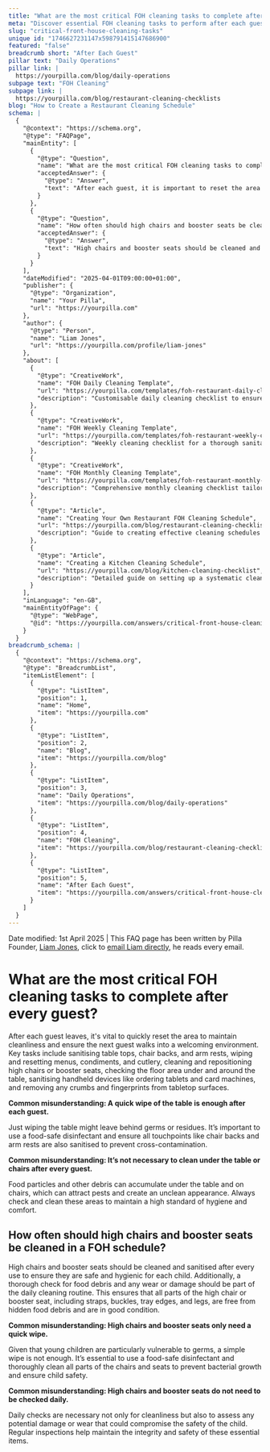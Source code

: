 ```yaml
---
title: "What are the most critical FOH cleaning tasks to complete after every guest?"
meta: "Discover essential FOH cleaning tasks to perform after each guest, including sanitising touchpoints and ensuring high chairs meet hygiene standards."
slug: "critical-front-house-cleaning-tasks"
unique id: "1746627231147x598791415147686900"
featured: "false"
breadcrumb short: "After Each Guest"
pillar text: "Daily Operations"
pillar link: |
  https://yourpilla.com/blog/daily-operations
subpage text: "FOH Cleaning"
subpage link: |
  https://yourpilla.com/blog/restaurant-cleaning-checklists
blog: "How to Create a Restaurant Cleaning Schedule"
schema: |
  {
    "@context": "https://schema.org",
    "@type": "FAQPage",
    "mainEntity": [
      {
        "@type": "Question",
        "name": "What are the most critical FOH cleaning tasks to complete after every guest?",
        "acceptedAnswer": {
          "@type": "Answer",
          "text": "After each guest, it is important to reset the area promptly to ensure cleanliness. This includes sanitising table tops, chair backs, and armrests, wiping and resetting menus, condiments, and utensils. Clean high chairs or booster seats, sanitise handheld devices like tablets and payment machines, and remove any crumbs and prints from surfaces to maintain a pleasing environment."
        }
      },
      {
        "@type": "Question",
        "name": "How often should high chairs and booster seats be cleaned in a FOH schedule?",
        "acceptedAnswer": {
          "@type": "Answer",
          "text": "High chairs and booster seats should be cleaned and sanitised after every use. They should also be checked daily for food debris, wear, or damage to ensure they are safe and clean for each child."
        }
      }
    ],
    "dateModified": "2025-04-01T09:00:00+01:00",
    "publisher": {
      "@type": "Organization",
      "name": "Your Pilla",
      "url": "https://yourpilla.com"
    },
    "author": {
      "@type": "Person",
      "name": "Liam Jones",
      "url": "https://yourpilla.com/profile/liam-jones"
    },
    "about": [
      {
        "@type": "CreativeWork",
        "name": "FOH Daily Cleaning Template",
        "url": "https://yourpilla.com/templates/foh-restaurant-daily-cleaning",
        "description": "Customisable daily cleaning checklist to ensure a clean and welcoming front of house atmosphere."
      },
      {
        "@type": "CreativeWork",
        "name": "FOH Weekly Cleaning Template",
        "url": "https://yourpilla.com/templates/foh-restaurant-weekly-cleaning",
        "description": "Weekly cleaning checklist for a thorough sanitation of the restaurant front house areas."
      },
      {
        "@type": "CreativeWork",
        "name": "FOH Monthly Cleaning Template",
        "url": "https://yourpilla.com/templates/foh-restaurant-monthly-cleaning",
        "description": "Comprehensive monthly cleaning checklist tailored to keep front house areas pristine."
      },
      {
        "@type": "Article",
        "name": "Creating Your Own Restaurant FOH Cleaning Schedule",
        "url": "https://yourpilla.com/blog/restaurant-cleaning-checklists",
        "description": "Guide to creating effective cleaning schedules for maintaining restaurant front of house areas."
      },
      {
        "@type": "Article",
        "name": "Creating a Kitchen Cleaning Schedule",
        "url": "https://yourpilla.com/blog/kitchen-cleaning-checklist",
        "description": "Detailed guide on setting up a systematic cleaning schedule for kitchen spaces in restaurants."
      }
    ],
    "inLanguage": "en-GB",
    "mainEntityOfPage": {
      "@type": "WebPage",
      "@id": "https://yourpilla.com/answers/critical-front-house-cleaning-tasks"
    }
  }
breadcrumb_schema: |
  {
    "@context": "https://schema.org",
    "@type": "BreadcrumbList",
    "itemListElement": [
      {
        "@type": "ListItem",
        "position": 1,
        "name": "Home",
        "item": "https://yourpilla.com"
      },
      {
        "@type": "ListItem",
        "position": 2,
        "name": "Blog",
        "item": "https://yourpilla.com/blog"
      },
      {
        "@type": "ListItem",
        "position": 3,
        "name": "Daily Operations",
        "item": "https://yourpilla.com/blog/daily-operations"
      },
      {
        "@type": "ListItem",
        "position": 4,
        "name": "FOH Cleaning",
        "item": "https://yourpilla.com/blog/restaurant-cleaning-checklists"
      },
      {
        "@type": "ListItem",
        "position": 5,
        "name": "After Each Guest",
        "item": "https://yourpilla.com/answers/critical-front-house-cleaning-tasks"
      }
    ]
  }
---
```


Date modified: 1st April 2025 | This FAQ page has been written by Pilla Founder, [Liam Jones](https://yourpilla.com/profile/liam-jones), click to [email Liam directly](https://mailto:liam@yourpilla.com), he reads every email.

# What are the most critical FOH cleaning tasks to complete after every guest?

After each guest leaves, it's vital to quickly reset the area to maintain cleanliness and ensure the next guest walks into a welcoming environment. Key tasks include sanitising table tops, chair backs, and arm rests, wiping and resetting menus, condiments, and cutlery, cleaning and repositioning high chairs or booster seats, checking the floor area under and around the table, sanitising handheld devices like ordering tablets and card machines, and removing any crumbs and fingerprints from tabletop surfaces.

**Common misunderstanding: A quick wipe of the table is enough after each guest.**

Just wiping the table might leave behind germs or residues. It’s important to use a food-safe disinfectant and ensure all touchpoints like chair backs and arm rests are also sanitised to prevent cross-contamination.

**Common misunderstanding: It’s not necessary to clean under the table or chairs after every guest.**

Food particles and other debris can accumulate under the table and on chairs, which can attract pests and create an unclean appearance. Always check and clean these areas to maintain a high standard of hygiene and comfort.

## How often should high chairs and booster seats be cleaned in a FOH schedule?

High chairs and booster seats should be cleaned and sanitised after every use to ensure they are safe and hygienic for each child. Additionally, a thorough check for food debris and any wear or damage should be part of the daily cleaning routine. This ensures that all parts of the high chair or booster seat, including straps, buckles, tray edges, and legs, are free from hidden food debris and are in good condition.

**Common misunderstanding: High chairs and booster seats only need a quick wipe.**

Given that young children are particularly vulnerable to germs, a simple wipe is not enough. It’s essential to use a food-safe disinfectant and thoroughly clean all parts of the chairs and seats to prevent bacterial growth and ensure child safety.

**Common misunderstanding: High chairs and booster seats do not need to be checked daily.**

Daily checks are necessary not only for cleanliness but also to assess any potential damage or wear that could compromise the safety of the child. Regular inspections help maintain the integrity and safety of these essential items.